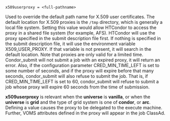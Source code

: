     x509userproxy = <full-pathname>

Used to override the default path name for X.509 user certificates. The
default location for X.509 proxies is the `/tmp` directory, which is
generally a local file system. Setting this value would allow HTCondor
to access the proxy in a shared file system (for example, AFS). HTCondor
will use the proxy specified in the submit description file first. If
nothing is specified in the submit description file, it will use the
environment variable X509_USER_PROXY. If that variable is not present,
it will search in the default location. Note that proxies are only valid
for a limited time. Condor_submit will not submit a job with an expired
proxy, it will return an error. Also, if the configuration parameter
CRED_MIN_TIME_LEFT is set to some number of seconds, and if the proxy
will expire before that many seconds, condor_submit will also refuse to
submit the job. That is, if CRED_MIN_TIME_LEFT is set to 60,
condor_submit will refuse to submit a job whose proxy will expire 60
seconds from the time of submission.

**x509userproxy** is relevant when the **universe** is **vanilla**, or
when the **universe** is **grid** and the type of grid system is one of
**condor**, or **arc**. Defining a value causes the proxy to be
delegated to the execute machine. Further, VOMS attributes defined in
the proxy will appear in the job ClassAd.
